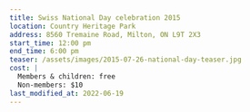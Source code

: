 ```yaml
---
title: Swiss National Day celebration 2015
location: Country Heritage Park
address: 8560 Tremaine Road, Milton, ON L9T 2X3
start_time: 12:00 pm
end_time: 6:00 pm
teaser: /assets/images/2015-07-26-national-day-teaser.jpg
cost: |
  Members & children: free
  Non-members: $10
last_modified_at: 2022-06-19
---
```

